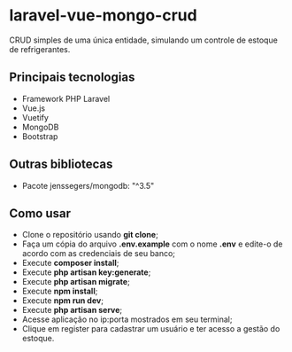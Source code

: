 # laravel-vue-mongo-crud
CRUD simples de uma única entidade, simulando um controle de estoque de refrigerantes.

## Principais tecnologias
 - Framework PHP Laravel
 - Vue.js
 - Vuetify
 - MongoDB
 - Bootstrap

## Outras bibliotecas
 - Pacote jenssegers/mongodb: "^3.5"
 
## Como usar

- Clone o repositório usando **git clone**;
- Faça um cópia do arquivo **.env.example** com o nome **.env** e edite-o de acordo com as credenciais de seu banco;
- Execute **composer install**;
- Execute **php artisan key:generate**;
- Execute **php artisan migrate**;
- Execute **npm install**;
- Execute **npm run dev**;
- Execute **php artisan serve**;
- Acesse aplicação no ip:porta mostrados em seu terminal;
- Clique em register para cadastrar um usuário e ter acesso a gestão do estoque.
